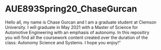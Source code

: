 # AUE893Spring20_ChaseGurcan
Hello all, my name is Chase Gurcan and I am a graduate student at Clemson University. 
I will graduate in May 2021 with a Master of Science for Automotive Engineering with an emphasis of autonomy. 
In this repositiry you will find all the coursework content created over the duration of the class: Autonomy Science and Systems. I hope you enjoy!"


